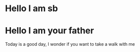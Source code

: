
<html lang="en">
<head>
    <meta charset="UTF-8">
    <meta name="viewport" content="width=device-width, initial-scale=1.0">
</head>
<body>
    <div>
        <h1>Hello I am sb</h1>
        <h1>Hello I am your father</h1>
    </div>
    <div>
        <p>Today is a good day, I wonder if you want to take a walk with me</p>
    </div>
</body>
</html>
